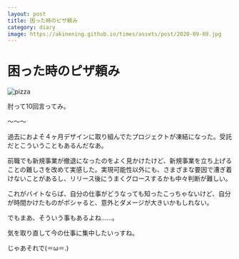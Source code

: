 ```yaml
---
layout: post
title: 困った時のピザ頼み
category: diary
image: https://akinening.github.io/times/assets/post/2020-09-09.jpg
---
```


# 困った時のピザ頼み

<img src="https://akinening.github.io/times/assets/post/2020-09-09.jpg" alt="pizza">

肘って10回言ってみ。

〜〜〜

過去におよそ４ヶ月デザインに取り組んでたプロジェクトが凍結になった。受託だとこういうこともあるんだなあ。

前職でも新規事業が撤退になったのをよく見かけたけど、新規事業を立ち上げることの難しさを改めて実感した。実現可能性以外にも、さまざまな要因で漕ぎ着けないことがあるし、リリース後にうまくグロースするかも中々判断が難しい。

これがバイトならば、自分の仕事がどうなっても知ったこっちゃないけど、自分が時間かけたものがポシャると、意外とダメージが大きいかもしれない。

でもまあ、そういう事もあるよね……。

気を取り直して今の仕事に集中したいっすね。

じゃあそれで(＝ω＝.)